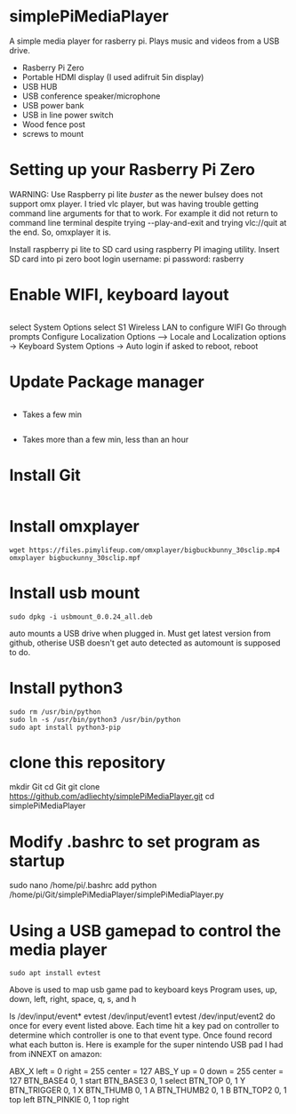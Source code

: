 # simplePiMediaPlayer
A simple media player for rasberry pi.
Plays music and videos from a USB drive.

  - Rasberry Pi Zero
  - Portable HDMI display (I used adifruit 5in display)
  - USB HUB
  - USB conference speaker/microphone
  - USB power bank
  - USB in line power switch
  - Wood fence post
  - screws to mount

# Setting up your Rasberry Pi Zero
WARNING:  Use Raspberry pi lite *buster* as the newer bulsey does not support omx player.  I tried vlc player, but was having trouble getting command line arguments for that to work.  For example it did not return to command line terminal despite trying --play-and-exit and trying vlc://quit at the end.  So, omxplayer it is.

Install raspberry pi lite to SD card using raspberry PI imaging utility.
Insert SD card into pi zero
boot
login username: pi
password: rasberry

# Enable WIFI, keyboard layout
```sudo raspi-config
```
select System Options
select S1 Wireless LAN to configure WIFI
Go through prompts
Configure Localization Options --> Locale and 
Localization options -> Keyboard
System Options -> Auto login
if asked to reboot, reboot

# Update Package manager
```sudo apt-get udpate
```
   - Takes a few min
```sudo apt-get upgrade
```
   - Takes more than a few min, less than an hour
# Install Git
```sudo apt install git
```

# Install omxplayer
```sudo apt install omxplayer
wget https://files.pimylifeup.com/omxplayer/bigbuckbunny_30sclip.mp4
omxplayer bigbuckunny_30sclip.mpf
```

# Install usb mount
```wget https://github.com/nicokaiser/usbmount/releases/download/0.0.24/usbmount_0.0.24_all.deb
sudo dpkg -i usbmount_0.0.24_all.deb
```
auto mounts a USB drive when plugged in.
Must get latest version from github, otherise USB doesn't get auto detected as automount is supposed to do.

# Install python3
```sudo apt install python3
sudo rm /usr/bin/python
sudo ln -s /usr/bin/python3 /usr/bin/python
sudo apt install python3-pip
```

# clone this repository
mkdir Git
cd Git
git clone https://github.com/adliechty/simplePiMediaPlayer.git
cd simplePiMediaPlayer

# Modify .bashrc to set program as startup
sudo nano /home/pi/.bashrc
add
python /home/pi/Git/simplePiMediaPlayer/simplePiMediaPlayer.py

# Using a USB gamepad to control the media player
```sudo apt install xboxdrv
sudo apt install evtest
````
Above is used to map usb game pad to keyboard keys
Program uses, up, down, left, right, space, q, s, and h

ls /dev/input/event\*
evtest /dev/input/event1
evtest /dev/input/event2
do once for every event listed above.  Each time hit a key pad on controller to determine which controller is one to that event type.
Once found record what each button is.  Here is example for the super nintendo USB pad I had from iNNEXT on amazon:

ABX_X       left = 0 right = 255 center = 127
ABS_Y       up = 0 down = 255 center = 127
BTN_BASE4   0, 1    start
BTN_BASE3   0, 1    select
BTN_TOP     0, 1    Y
BTN_TRIGGER 0, 1  X
BTN_THUMB   0, 1  A
BTN_THUMB2  0, 1  B
BTN_TOP2    0, 1  top left
BTN_PINKIE  0, 1  top right

